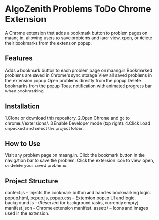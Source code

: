 # AlgoZenith Problems ToDo Chrome Extension
A Chrome extension that adds a bookmark button to problem pages on maang.in, allowing users to save problems and later view, open, or delete their bookmarks from the extension popup.
## Features
Adds a bookmark button to each problem page on maang.in
Bookmarked problems are saved in Chrome's sync storage
View all saved problems in the extension popup
Open problems directly from the popup
Delete bookmarks from the popup
Toast notification with animated progress bar when bookmarking
## Installation
1.Clone or download this repository.
2.Open Chrome and go to chrome://extensions/.
3.Enable Developer mode (top right).
4.Click Load unpacked and select the project folder.
## How to Use
Visit any problem page on maang.in.
Click the bookmark button in the navigation bar to save the problem.
Click the extension icon to view, open, or delete your saved problems.
## Project Structure
content.js – Injects the bookmark button and handles bookmarking logic.
popup.html, popup.js, popup.css – Extension popup UI and logic.
background.js – (Reserved for background tasks, currently empty)
manifest.json – Chrome extension manifest.
assets/ – Icons and images used in the extension.
